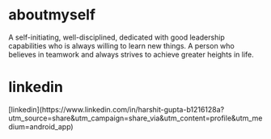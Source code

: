 
<h1>aboutmyself</h1>
A self-initiating, well-disciplined, dedicated with good leadership capabilities who is always willing to learn new things. A person who believes in teamwork and always strives to achieve greater heights in life.

<h1>linkedin</h1>
[linkedin](https://www.linkedin.com/in/harshit-gupta-b1216128a?utm_source=share&utm_campaign=share_via&utm_content=profile&utm_medium=android_app)
